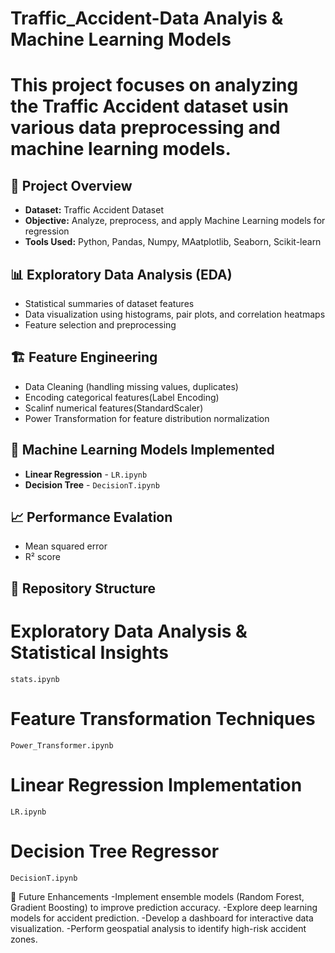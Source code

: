 # Traffic_Accident-Data Analyis & Machine Learning Models
# This project focuses on analyzing the Traffic Accident dataset usin various data preprocessing and machine learning models.

## 📌 Project Overview
 -  **Dataset:** Traffic Accident Dataset
 -  **Objective:** Analyze, preprocess, and apply Machine Learning models for regression
 -  **Tools Used:**  Python, Pandas, Numpy, MAatplotlib, Seaborn, Scikit-learn

## 📊 Exploratory Data Analysis (EDA)
 - Statistical summaries of dataset features
 - Data visualization using histograms, pair plots, and correlation heatmaps
 - Feature selection and preprocessing

 ## 🏗️ Feature Engineering
  - Data Cleaning (handling missing values, duplicates)
  - Encoding categorical features(Label Encoding)
  - Scalinf numerical features(StandardScaler)
  - Power Transformation for feature distribution normalization

## 🤖 Machine Learning Models Implemented
  -  **Linear Regression** - `LR.ipynb`
  -  **Decision Tree** - `DecisionT.ipynb`

## 📈  Performance Evalation
  - Mean squared error
  - R² score

## 📂 Repository Structure
 # Exploratory Data Analysis & Statistical Insights  
    stats.ipynb
 # Feature Transformation Techniques 
    Power_Transformer.ipynb
 # Linear Regression Implementation
    LR.ipynb
 # Decision Tree Regressor
    DecisionT.ipynb

  📌 Future Enhancements
 -Implement ensemble models (Random Forest, Gradient Boosting) to improve prediction accuracy.
 -Explore deep learning models for accident prediction.
 -Develop a dashboard for interactive data visualization.
 -Perform geospatial analysis to identify high-risk accident zones.
